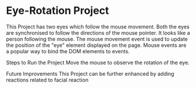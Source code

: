 # Eye-Rotation Project
This Project has two eyes which follow the mouse movement. Both the eyes are synchronised to follow the directions of the mouse pointer. It looks like a person following the mouse. The mouse movement event is used to update the position of the "eye" element displayed on the page. Mouse events are a popular way to bind the DOM elements to events.

Steps to Run the Project
Move the mouse to observe the rotation of the eye.

Future Improvements
This Project can be further enhanced by adding reactions related to facial reaction
 

